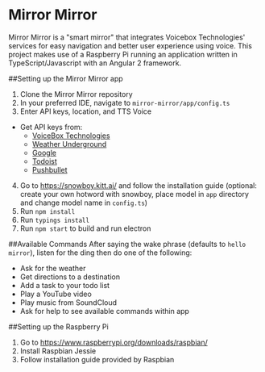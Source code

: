 # Mirror Mirror

Mirror Mirror is a "smart mirror" that integrates Voicebox Technologies' services for easy navigation and better user experience using voice. This project makes use of a Raspberry Pi running an application written in TypeScript/Javascript with an Angular 2 framework.

##Setting up the Mirror Mirror app
1. Clone the Mirror Mirror repository
2. In your preferred IDE, navigate to `mirror-mirror/app/config.ts`
3. Enter API keys, location, and TTS Voice
 * Get API keys from:
    * [VoiceBox Technologies](https://developer.voicebox.com/) 
    * [Weather Underground](https://www.wunderground.com/weather/api/)
    * [Google](https://developers.google.com/maps/)
    * [Todoist](https://developer.todoist.com/)
    * [Pushbullet](https://docs.pushbullet.com/)
4. Go to https://snowboy.kitt.ai/ and follow the installation guide (optional: create your own hotword with snowboy, place model in `app` directory and change model name in `config.ts`)
5. Run `npm install`
6. Run `typings install`
7. Run `npm start` to build and run electron


##Available Commands
After saying the wake phrase (defaults to `hello mirror`), listen for the ding then do one of the following:
* Ask for the weather
* Get directions to a destination
* Add a task to your todo list
* Play a YouTube video
* Play music from SoundCloud
* Ask for help to see available commands within app

##Setting up the Raspberry Pi
1. Go to https://www.raspberrypi.org/downloads/raspbian/
2. Install Raspbian Jessie
3. Follow installation guide provided by Raspbian
